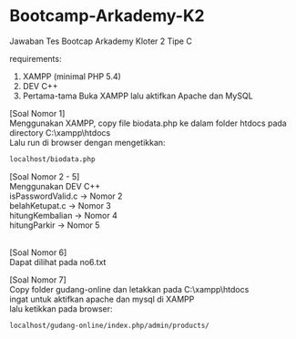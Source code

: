 # Bootcamp-Arkademy-K2
Jawaban Tes Bootcap Arkademy Kloter 2 Tipe C

requirements: </br>

1. XAMPP (minimal PHP 5.4)
2. DEV C++
3. Pertama-tama Buka XAMPP lalu aktifkan Apache dan MySQL

[Soal Nomor 1] </br>
Menggunakan XAMPP, copy file biodata.php ke dalam folder htdocs pada directory C:\xampp\htdocs </br>
Lalu run di browser dengan mengetikkan: </br>

```sh
localhost/biodata.php 
```

[Soal Nomor 2 - 5] </br>
Menggunakan DEV C++ </br>
isPasswordValid.c -> Nomor 2 </br>
belahKetupat.c -> Nomor 3 </br>
hitungKembalian -> Nomor 4 </br>
hitungParkir -> Nomor 5 </br></br>

[Soal Nomor 6] </br>
Dapat dilihat pada no6.txt </br>


[Soal Nomor 7] </br>
Copy folder gudang-online dan letakkan pada C:\xampp\htdocs </br>
ingat untuk aktifkan apache dan mysql di XAMPP </br>
lalu ketikkan pada browser: </br>
```sh
localhost/gudang-online/index.php/admin/products/
```
